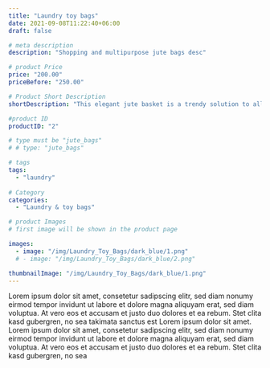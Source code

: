```yaml
---
title: "Laundry toy bags"
date: 2021-09-08T11:22:40+06:00
draft: false

# meta description
description: "Shopping and multipurpose jute bags desc"

# product Price
price: "200.00"
priceBefore: "250.00"

# Product Short Description
shortDescription: "This elegant jute basket is a trendy solution to all your storage needs. Simply use it for laundry, toys, clean towels, or anything you like to store."

#product ID
productID: "2"

# type must be "jute_bags"
# # type: "jute_bags"

# tags
tags:
  - "laundry"
  
# Category
categories:
  - "Laundry & toy bags"

# product Images
# first image will be shown in the product page

images:
  - image: "/img/Laundry_Toy_Bags/dark_blue/1.png"
  # - image: "/img/Laundry_Toy_Bags/dark_blue/2.png"

thumbnailImage: "/img/Laundry_Toy_Bags/dark_blue/1.png"
---
```


Lorem ipsum dolor sit amet, consetetur sadipscing elitr, sed diam nonumy eirmod tempor invidunt ut labore et dolore magna aliquyam erat, sed diam voluptua. At vero eos et accusam et justo duo dolores et ea rebum. Stet clita kasd gubergren, no sea takimata sanctus est Lorem ipsum dolor sit amet. Lorem ipsum dolor sit amet, consetetur sadipscing elitr, sed diam nonumy eirmod tempor invidunt ut labore et dolore magna aliquyam erat, sed diam voluptua. At vero eos et accusam et justo duo dolores et ea rebum. Stet clita kasd gubergren, no sea
